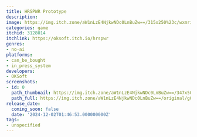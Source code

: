 ```yaml
---
title: HRSPWR Prototype
description:
image: https://img.itch.zone/aW1nLzE4NjkwNDc0LnBuZw==/315x250%23c/wxmri0.png
categories: game
itchid: 3128014
itchlink: https://oksoft.itch.io/hrspwr
genres:
- no-ai
platforms:
- can_be_bought
- in_press_system
developers:
- OKSoft
screenshots:
- id: 0
  path_thumbnail: https://img.itch.zone/aW1nLzE4NjkwNDc0LnBuZw==/347x500/KuMv1d.png
  path_full: https://img.itch.zone/aW1nLzE4NjkwNDc0LnBuZw==/original/gOFkkA.png
release_date:
  coming_soon: false
  date: '2024-12-02T01:46:53.000000000Z'
tags:
- unspecified
---
```


